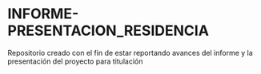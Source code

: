 # INFORME-PRESENTACION_RESIDENCIA
Repositorio creado con el fin de estar reportando avances del informe y la presentación del proyecto para titulación
